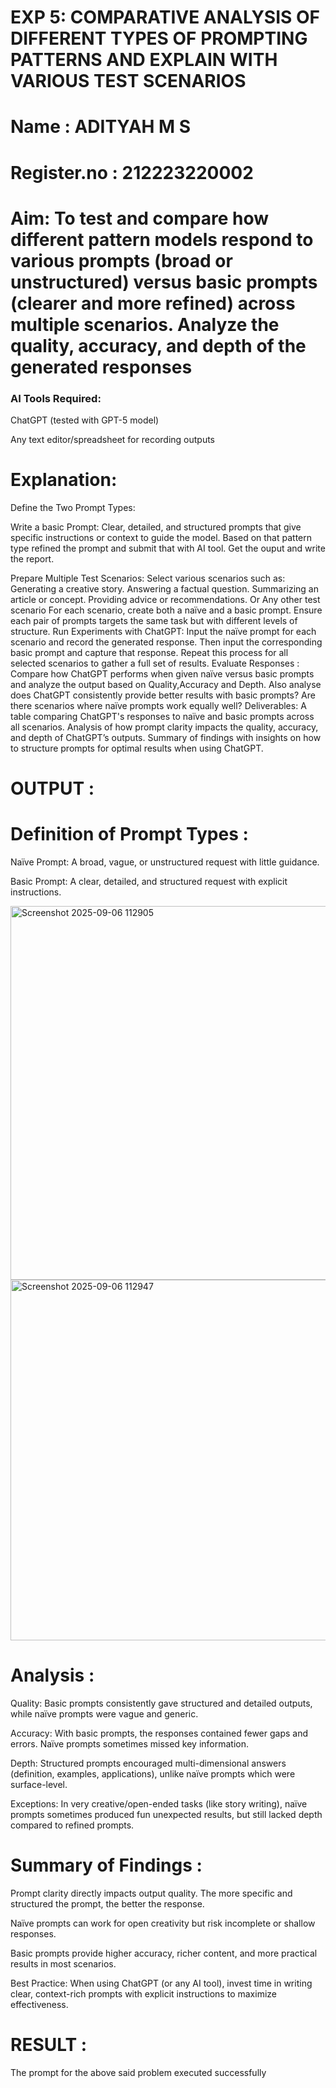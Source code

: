 # EXP 5: COMPARATIVE ANALYSIS OF DIFFERENT TYPES OF PROMPTING PATTERNS AND EXPLAIN WITH VARIOUS TEST SCENARIOS

# Name : ADITYAH M S
# Register.no : 212223220002

# Aim: To test and compare how different pattern models respond to various prompts (broad or unstructured) versus basic prompts (clearer and more refined) across multiple scenarios.  Analyze the quality, accuracy, and depth of the generated responses 

### AI Tools Required: 

ChatGPT (tested with GPT-5 model)

Any text editor/spreadsheet for recording outputs

# Explanation: 

Define the Two Prompt Types:

Write a basic Prompt: Clear, detailed, and structured prompts that give specific instructions or context to guide the model.
Based on that pattern type refined the prompt and submit that with AI tool.
Get the ouput and write the report.

Prepare Multiple Test Scenarios:
Select various scenarios such as:
Generating a creative story.
Answering a factual question.
Summarizing an article or concept.
Providing advice or recommendations.
Or Any other test scenario
For each scenario, create both a naïve and a basic prompt. Ensure each pair of prompts targets the same task but with different levels of structure.
Run Experiments with ChatGPT:
Input the naïve prompt for each scenario and record the generated response.
Then input the corresponding basic prompt and capture that response.
Repeat this process for all selected scenarios to gather a full set of results.
Evaluate Responses : 
	Compare how ChatGPT performs when given naïve versus basic prompts and analyze the output based on Quality,Accuracy and Depth. Also analyse does ChatGPT consistently provide better results with basic prompts? Are there scenarios where naïve prompts work equally well?
Deliverables:
A table comparing ChatGPT's responses to naïve and basic prompts across all scenarios.
Analysis of how prompt clarity impacts the quality, accuracy, and depth of ChatGPT’s outputs.
Summary of findings with insights on how to structure prompts for optimal results when using ChatGPT.


# OUTPUT :

# Definition of Prompt Types :

Naïve Prompt: A broad, vague, or unstructured request with little guidance.

Basic Prompt: A clear, detailed, and structured request with explicit instructions.

<img width="1034" height="598" alt="Screenshot 2025-09-06 112905" src="https://github.com/user-attachments/assets/abc2f614-dbbb-4b02-bd49-bba8834efbe2" />

<img width="1223" height="577" alt="Screenshot 2025-09-06 112947" src="https://github.com/user-attachments/assets/c4c3de0b-8204-4544-9ea6-3aa4d5881956" />

# Analysis :

Quality: Basic prompts consistently gave structured and detailed outputs, while naïve prompts were vague and generic.

Accuracy: With basic prompts, the responses contained fewer gaps and errors. Naïve prompts sometimes missed key information.

Depth: Structured prompts encouraged multi-dimensional answers (definition, examples, applications), unlike naïve prompts which were surface-level.

Exceptions: In very creative/open-ended tasks (like story writing), naïve prompts sometimes produced fun unexpected results, but still lacked depth compared to refined prompts.

# Summary of Findings :

Prompt clarity directly impacts output quality. The more specific and structured the prompt, the better the response.

Naïve prompts can work for open creativity but risk incomplete or shallow responses.

Basic prompts provide higher accuracy, richer content, and more practical results in most scenarios.

Best Practice: When using ChatGPT (or any AI tool), invest time in writing clear, context-rich prompts with explicit instructions to maximize effectiveness.

# RESULT : 
The prompt for the above said problem executed successfully
